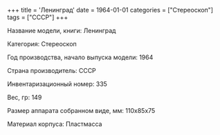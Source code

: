 +++
title = 'Ленинград'
date = 1964-01-01
categories = ["Стереоскоп"]
tags = ["СССР"]
+++

Название модели, книги: Ленинград

Категория: Стереоскоп

Год производства, начало выпуска модели: 1964

Страна производитель: СССР

Инвентаризационный номер: 335

Вес, гр: 149

Размер аппарата  собранном виде, мм: 110х85х75

Материал корпуса: Пластмасса

